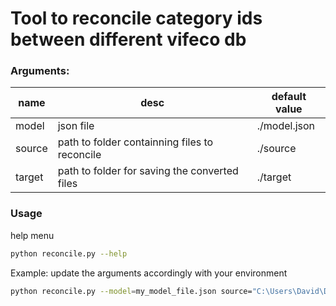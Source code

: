 # Tool to reconcile category ids between different vifeco db

### Arguments:
| name | desc | default value |
| --- | --- | --- |
| model | json file | ./model.json | 
| source |  path to folder containning files to reconcile | ./source |
| target | path to folder for saving the converted files | ./target | 

### Usage

help menu
```bash
python reconcile.py --help
```

Example: update the arguments accordingly with your environment
```bash
python reconcile.py --model=my_model_file.json source="C:\Users\David\Documents\folder target="C:\Users\David\vifeco\import"
```

